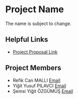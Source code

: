 # Project Name 

The name is subject to change.

## Helpful Links

- [Project Proposal Link](https://docs.google.com/forms/d/e/1FAIpQLSe-LeEJnyCGX60kmNhbEbsGJJU9ZlLyTVNy9A8IyHTNLHbkDg/viewform)


## Project Members

- Refik Can MALLI [Email](mailto:refikcan.malli@mail.polimi.it)
- Yiğit Yusuf PILAVCI [Email](mailto:?)
- Şemsi Yiğit ÖZGÜMÜŞ [Email](mailto:?)
